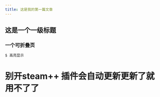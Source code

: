 ```yaml
---
title: 这是我的第一篇文章
---
```

## 这是一个一级标题


### 一个可折叠页

``` bash
$ 高亮显示
```
# 别开steam++ 插件会自动更新更新了就用不了了 #